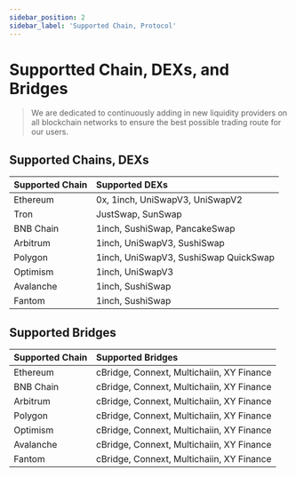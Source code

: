 ```yaml
---
sidebar_position: 2
sidebar_label: 'Supported Chain, Protocol'
---
```

# Supportted Chain, DEXs, and Bridges
> We are dedicated to continuously adding in new liquidity providers on all blockchain networks to ensure the best possible trading route for our users.

## Supported Chains, DEXs

| Supported Chain | Supported DEXs                      |
|-----------------|:------------------------------------|
| Ethereum        | 0x, 1inch, UniSwapV3, UniSwapV2     |
| Tron            | JustSwap, SunSwap                    |
| BNB Chain       | 1inch, SushiSwap, PancakeSwap         |
| Arbitrum        | 1inch, UniSwapV3, SushiSwap           |
| Polygon         | 1inch, UniSwapV3, SushiSwap QuickSwap |
| Optimism        | 1inch, UniSwapV3                     |
| Avalanche       | 1inch, SushiSwap                     |
| Fantom          | 1inch, SushiSwap                     |

## Supported Bridges

| Supported Chain | Supported Bridges                      |
|-----------------|:------------------------------------|
| Ethereum        | cBridge, Connext, Multichaiin, XY Finance    |
| BNB Chain       | cBridge, Connext, Multichaiin, XY Finance    |
| Arbitrum        | cBridge, Connext, Multichaiin, XY Finance    |
| Polygon         | cBridge, Connext, Multichaiin, XY Finance    |
| Optimism        | cBridge, Connext, Multichaiin, XY Finance    |
| Avalanche       | cBridge, Connext, Multichaiin, XY Finance    |
| Fantom          | cBridge, Connext, Multichaiin, XY Finance    |